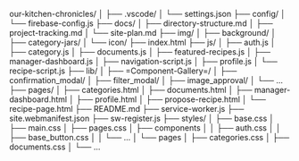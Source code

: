 our-kitchen-chronicles/
│
├── .vscode/
│   └── settings.json
├── config/
│   └── firebase-config.js
├── docs/
│   ├── directory-structure.md
│   ├── project-tracking.md
│   └── site-plan.md
├── img/
│   ├── background/
│   ├── category-jars/
│   └── icon/
├── index.html
├── js/
│   ├── auth.js
│   ├── category.js
│   ├── documents.js
│   ├── featured-recipes.js
│   ├── manager-dashboard.js
│   ├── navigation-script.js
│   ├── profile.js
│   └── recipe-script.js
├── lib/
│   ├── =Component-Gallery=/
│   ├── confirmation_modal/
│   ├── filter_modal/
│   ├── image_approval/
│   └── ...
├── pages/
│   ├── categories.html
│   ├── documents.html
│   ├── manager-dashboard.html
│   ├── profile.html
│   ├── propose-recipe.html
│   └── recipe-page.html
├── README.md
├── service-worker.js
├── site.webmanifest.json
├── sw-register.js
├── styles/
│   ├── base.css
│   ├── main.css
│   ├── pages.css
│   ├── components
│   │   ├── auth.css
│   │   ├── base_button.css
│   │   └── ...
│   └── pages
│       ├── categories.css
│       ├── documents.css
│       └── ...
